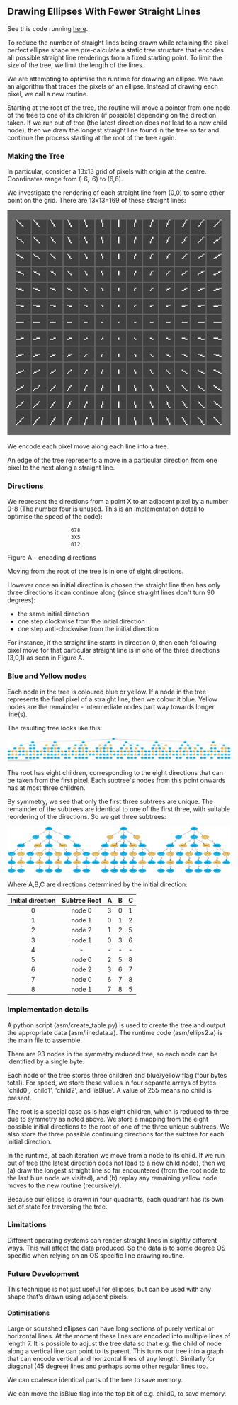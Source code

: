 ## Drawing Ellipses With Fewer Straight Lines

See this code running [here](http://bbc.godbolt.org/?autoboot&disc=https://raw.githubusercontent.com/TobyLobster/ellipse/diagonals/ELLIPS2.SSD).

To reduce the number of straight lines being drawn while retaining the pixel perfect ellipse shape we pre-calculate a static tree structure that encodes all possible straight line renderings from a fixed starting point. To limit the size of the tree, we limit the length of the lines.

We are attempting to optimise the runtime for drawing an ellipse. We have an algorithm that traces the pixels of an ellipse. Instead of drawing each pixel, we call a new routine.

Starting at the root of the tree, the routine will move a pointer from one node of the tree to one of its children (if possible) depending on the direction taken. If we run out of tree (the latest direction does not lead to a new child node), then we draw the longest straight line found in the tree so far and continue the process starting at the root of the tree again.

### Making the Tree
In particular, consider a 13x13 grid of pixels with origin at the centre. Coordinates
range from (-6,-6) to (6,6).

We investigate the rendering of each straight line from (0,0) to some other point on
the grid. There are 13x13=169 of these straight lines:

![Straight lines](lines.png)

We encode each pixel move along each line into a tree.

An edge of the tree represents a move in a particular direction from one pixel to the next along a straight line.

### Directions
We represent the directions from a point X to an adjacent pixel by a number 0-8 (The
number four is unused. This is an implementation detail to optimise the speed of the
code):
```
                    678
                    3X5
                    012
```
Figure A - encoding directions

Moving from the root of the tree is in one of eight directions.

However once an initial direction is chosen the straight line then has only three directions it can continue along (since straight lines don't turn 90 degrees):
 - the same initial direction
 - one step clockwise from the initial direction
 - one step anti-clockwise from the initial direction

 For instance, if the straight line starts in direction 0, then each following pixel move for that particular straight line is in one of the three directions (3,0,1) as seen in Figure A.

### Blue and Yellow nodes
Each node in the tree is coloured blue or yellow. If a node in the tree represents the final pixel of a straight line, then we colour it blue. Yellow nodes are the remainder - intermediate nodes part way towards longer line(s).

The resulting tree looks like this:

![Full tree](line_data.png)

The root has eight children, corresponding to the eight directions that can be taken from the first pixel. Each subtree's nodes from this point onwards has at most three children.

By symmetry, we see that only the first three subtrees are unique. The remainder of the subtrees are identical to one of the first three, with suitable reordering of the directions. So we get three subtrees:

![Reduced tree](subtrees3.png)

Where A,B,C are directions determined by the initial direction:

| Initial direction | Subtree Root  | A | B | C |
| :---------------: | :-----------: | - | - | - |
| 0                 | node 0 		| 3 | 0 | 1 |
| 1                 | node 1  		| 0 | 1 | 2 |
| 2                 | node 2  		| 1 | 2 | 5 |
| 3                 | node 1  		| 0 | 3 | 6 |
| 4                 | -      		| - | - | - |
| 5                 | node 0  		| 2 | 5 | 8 |
| 6                 | node 2  		| 3 | 6 | 7 |
| 7                 | node 0  		| 6 | 7 | 8 |
| 8                 | node 1  		| 7 | 8 | 5 |

### Implementation details
A python script (asm/create_table.py) is used to create the tree and output the appropriate data (asm/linedata.a). The runtime code (asm/ellips2.a) is the main file to assemble.

There are 93 nodes in the symmetry reduced tree, so each node can be identified by a single byte.

Each node of the tree stores three children and blue/yellow flag (four bytes total).
For speed, we store these values in four separate arrays of bytes 'child0', 'child1',
'child2', and 'isBlue'. A value of 255 means no child is present.

The root is a special case as is has eight children, which is reduced to three due to symmetry as noted above. We store a mapping from the eight possible initial directions to the root of one of the three unique subtrees. We also store the three possible continuing directions for the subtree for each initial direction.

In the runtime, at each iteration we move from a node to its child. If we run out of tree (the latest direction does not lead to a new child node), then we (a) draw the longest straight line so far encountered (from the root node to the last blue node we visited), and (b) replay any remaining yellow node moves to the new routine (recursively).

Because our ellipse is drawn in four quadrants, each quadrant has its own set of state  for traversing the tree.

### Limitations
Different operating systems can render straight lines in slightly different ways. This will affect the data produced. So the data is to some degree OS specific when relying on an OS specific line drawing routine.

### Future Development ###
This technique is not just useful for ellipses, but can be used with any shape that's drawn using adjacent pixels.

#### Optimisations
Large or squashed ellipses can have long sections of purely vertical or horizontal lines. At the moment these lines are encoded into multiple lines of length 7. It is possible to adjust the tree data so that e.g. the child of node along a vertical line can point to its parent. This turns our tree into a graph that can encode vertical and horizontal lines of any length. Similarly for diagonal (45 degree) lines and perhaps some other regular lines too.

We can coalesce identical parts of the tree to save memory.

We can move the isBlue flag into the top bit of e.g. child0, to save memory.
